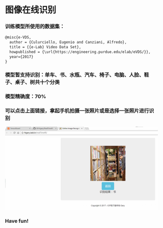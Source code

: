 # 图像在线识别
### 训练模型所使用的数据集：
    @misc{e-VDS,
      author = {Culurciello, Eugenio and Canziani, Alfredo},
      title = {{e-Lab} Video Data Set},
      howpublished = {\url{https://engineering.purdue.edu/elab/eVDS/}},
      year={2017}
    }
### 模型暂支持识别：单车、书、水瓶、汽车、椅子、电脑、人脸、鞋子、桌子、树共十个分类
### 模型精确度：70%
### 可以点击上面链接，拿起手机拍摄一张照片或是选择一张照片进行识别

<img src="/effect.png"  alt="无法显示该图片" />

### Have fun!
